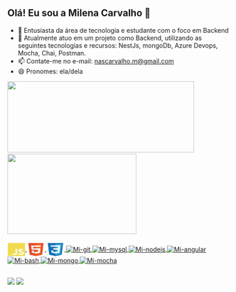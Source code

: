 ## Olá! Eu sou a Milena Carvalho 👋

- 🔭 Entusiasta da área de tecnologia  e estudante com o foco em Backend
- 🌱 Atualmente atuo em um projeto como Backend, utilizando as seguintes tecnologias e recursos: NestJs, mongoDb, Azure Devops, Mocha, Chai, Postman.
- 📫 Contate-me no e-mail: nascarvalho.m@gmail.com
- 😄 Pronomes: ela/dela

 <div>
  <a href="https://github.com/milenacarvalho-n">
  <img height="160em" width="420em"
   src="https://github-readme-stats.vercel.app/api?username=milenacarvalho-n&show_icons=true&theme=dracula&include_all_commits=true&count_private=true"/>
  <img height="180em" width="290em" src="https://github-readme-stats.vercel.app/api/top-langs/?username=milenacarvalho-n&layout=compact&langs_count=16&theme=dracula"/>
</div>

<div style="display: inline_block"><br>
  <img align="center" alt="Mi-Js" height="30" width="40" src="https://raw.githubusercontent.com/devicons/devicon/master/icons/javascript/javascript-plain.svg">
  <img align="center" alt="Mi-HTML" height="30" width="40" src="https://raw.githubusercontent.com/devicons/devicon/master/icons/html5/html5-original.svg">
  <img align="center" alt="Mi-CSS" height="30" width="40" src="https://raw.githubusercontent.com/devicons/devicon/master/icons/css3/css3-original.svg">
  <img align="center" alt="Mi-git" height="30" width="40" src="https://cdn.jsdelivr.net/gh/devicons/devicon/icons/git/git-original.svg">
  <img align="center" alt="Mi-mysql" height="30" width="40" src="https://cdn.jsdelivr.net/gh/devicons/devicon/icons/mysql/mysql-original.svg">
  <img align="center" alt="Mi-nodejs" height="30" width="40" src="https://cdn.jsdelivr.net/gh/devicons/devicon/icons/nodejs/nodejs-original.svg">  
  <img  align="center" alt="Mi-angular" height="30" width="40" src="https://cdn.jsdelivr.net/gh/devicons/devicon/icons/angularjs/angularjs-plain-wordmark.svg">  
  <img align="center" alt="Mi-bash" height="30" width="40" src="https://cdn.jsdelivr.net/gh/devicons/devicon/icons/bash/bash-original.svg" />  
   <img align="center" alt="Mi-mongo" height="30" width="40" src="https://cdn.jsdelivr.net/gh/devicons/devicon/icons/mongodb/mongodb-original.svg" />   
   <img align="center" alt="Mi-mocha" height="30" width="40" src="https://cdn.jsdelivr.net/gh/devicons/devicon/icons/mocha/mocha-plain.svg" />
          
          
          
          
 
 
 
 <!-- <img align="right" alt="Mi-stitch" src=""> -->
  
</div>
  
  ##
  
  <div>
  <a href = "mailto:nascarvalho.m@gmail.com"><img src="https://img.shields.io/badge/-Gmail-%23333?style=for-the-badge&logo=gmail&logoColor=white" target="_blank"></a>
  <a href="https://www.linkedin.com/in/milenacarvalhonascimento/" target="_blank"><img src="https://img.shields.io/badge/-LinkedIn-%230077B5?style=for-the-badge&logo=linkedin&logoColor=white" target="_blank"></a> 
  </div>
  
 
 
